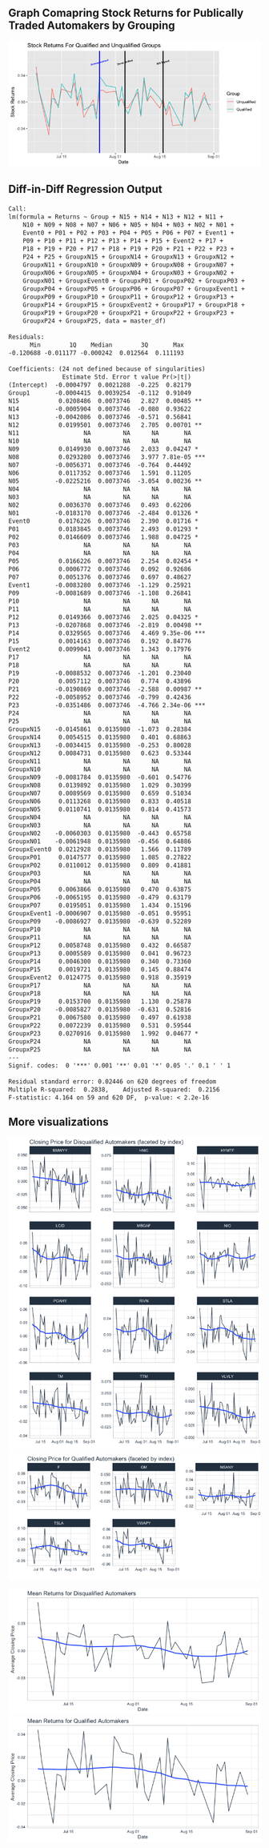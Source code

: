 ## Graph Comapring Stock Returns for Publically Traded Automakers by Grouping

![](ThesisDataWrangling_files/figure-markdown_strict/unnamed-chunk-8-1.png)

## Diff-in-Diff Regression Output


    Call:
    lm(formula = Returns ~ Group + N15 + N14 + N13 + N12 + N11 + 
        N10 + N09 + N08 + N07 + N06 + N05 + N04 + N03 + N02 + N01 + 
        Event0 + P01 + P02 + P03 + P04 + P05 + P06 + P07 + Event1 + 
        P09 + P10 + P11 + P12 + P13 + P14 + P15 + Event2 + P17 + 
        P18 + P19 + P20 + P17 + P18 + P19 + P20 + P21 + P22 + P23 + 
        P24 + P25 + GroupxN15 + GroupxN14 + GroupxN13 + GroupxN12 + 
        GroupxN11 + GroupxN10 + GroupxN09 + GroupxN08 + GroupxN07 + 
        GroupxN06 + GroupxN05 + GroupxN04 + GroupxN03 + GroupxN02 + 
        GroupxN01 + GroupxEvent0 + GroupxP01 + GroupxP02 + GroupxP03 + 
        GroupxP04 + GroupxP05 + GroupxP06 + GroupxP07 + GroupxEvent1 + 
        GroupxP09 + GroupxP10 + GroupxP11 + GroupxP12 + GroupxP13 + 
        GroupxP14 + GroupxP15 + GroupxEvent2 + GroupxP17 + GroupxP18 + 
        GroupxP19 + GroupxP20 + GroupxP21 + GroupxP22 + GroupxP23 + 
        GroupxP24 + GroupxP25, data = master_df)

    Residuals:
          Min        1Q    Median        3Q       Max 
    -0.120688 -0.011177 -0.000242  0.012564  0.111193 

    Coefficients: (24 not defined because of singularities)
                   Estimate Std. Error t value Pr(>|t|)    
    (Intercept)  -0.0004797  0.0021288  -0.225  0.82179    
    Group1       -0.0004415  0.0039254  -0.112  0.91049    
    N15           0.0208486  0.0073746   2.827  0.00485 ** 
    N14          -0.0005904  0.0073746  -0.080  0.93622    
    N13          -0.0042086  0.0073746  -0.571  0.56841    
    N12           0.0199501  0.0073746   2.705  0.00701 ** 
    N11                  NA         NA      NA       NA    
    N10                  NA         NA      NA       NA    
    N09           0.0149930  0.0073746   2.033  0.04247 *  
    N08           0.0293280  0.0073746   3.977 7.81e-05 ***
    N07          -0.0056371  0.0073746  -0.764  0.44492    
    N06           0.0117352  0.0073746   1.591  0.11205    
    N05          -0.0225216  0.0073746  -3.054  0.00236 ** 
    N04                  NA         NA      NA       NA    
    N03                  NA         NA      NA       NA    
    N02           0.0036370  0.0073746   0.493  0.62206    
    N01          -0.0183170  0.0073746  -2.484  0.01326 *  
    Event0        0.0176226  0.0073746   2.390  0.01716 *  
    P01           0.0183845  0.0073746   2.493  0.01293 *  
    P02           0.0146609  0.0073746   1.988  0.04725 *  
    P03                  NA         NA      NA       NA    
    P04                  NA         NA      NA       NA    
    P05           0.0166226  0.0073746   2.254  0.02454 *  
    P06           0.0006772  0.0073746   0.092  0.92686    
    P07           0.0051376  0.0073746   0.697  0.48627    
    Event1       -0.0083280  0.0073746  -1.129  0.25921    
    P09          -0.0081689  0.0073746  -1.108  0.26841    
    P10                  NA         NA      NA       NA    
    P11                  NA         NA      NA       NA    
    P12           0.0149366  0.0073746   2.025  0.04325 *  
    P13          -0.0207868  0.0073746  -2.819  0.00498 ** 
    P14           0.0329565  0.0073746   4.469 9.35e-06 ***
    P15           0.0014163  0.0073746   0.192  0.84776    
    Event2        0.0099041  0.0073746   1.343  0.17976    
    P17                  NA         NA      NA       NA    
    P18                  NA         NA      NA       NA    
    P19          -0.0088532  0.0073746  -1.201  0.23040    
    P20           0.0057112  0.0073746   0.774  0.43896    
    P21          -0.0190869  0.0073746  -2.588  0.00987 ** 
    P22          -0.0058952  0.0073746  -0.799  0.42436    
    P23          -0.0351486  0.0073746  -4.766 2.34e-06 ***
    P24                  NA         NA      NA       NA    
    P25                  NA         NA      NA       NA    
    GroupxN15    -0.0145861  0.0135980  -1.073  0.28384    
    GroupxN14     0.0054515  0.0135980   0.401  0.68863    
    GroupxN13    -0.0034415  0.0135980  -0.253  0.80028    
    GroupxN12     0.0084731  0.0135980   0.623  0.53344    
    GroupxN11            NA         NA      NA       NA    
    GroupxN10            NA         NA      NA       NA    
    GroupxN09    -0.0081784  0.0135980  -0.601  0.54776    
    GroupxN08     0.0139892  0.0135980   1.029  0.30399    
    GroupxN07     0.0089569  0.0135980   0.659  0.51034    
    GroupxN06     0.0113268  0.0135980   0.833  0.40518    
    GroupxN05     0.0110741  0.0135980   0.814  0.41573    
    GroupxN04            NA         NA      NA       NA    
    GroupxN03            NA         NA      NA       NA    
    GroupxN02    -0.0060303  0.0135980  -0.443  0.65758    
    GroupxN01    -0.0061948  0.0135980  -0.456  0.64886    
    GroupxEvent0  0.0212928  0.0135980   1.566  0.11789    
    GroupxP01     0.0147577  0.0135980   1.085  0.27822    
    GroupxP02     0.0110012  0.0135980   0.809  0.41881    
    GroupxP03            NA         NA      NA       NA    
    GroupxP04            NA         NA      NA       NA    
    GroupxP05     0.0063866  0.0135980   0.470  0.63875    
    GroupxP06    -0.0065195  0.0135980  -0.479  0.63179    
    GroupxP07     0.0195051  0.0135980   1.434  0.15196    
    GroupxEvent1 -0.0006907  0.0135980  -0.051  0.95951    
    GroupxP09    -0.0086927  0.0135980  -0.639  0.52289    
    GroupxP10            NA         NA      NA       NA    
    GroupxP11            NA         NA      NA       NA    
    GroupxP12     0.0058748  0.0135980   0.432  0.66587    
    GroupxP13     0.0005589  0.0135980   0.041  0.96723    
    GroupxP14     0.0046300  0.0135980   0.340  0.73360    
    GroupxP15     0.0019721  0.0135980   0.145  0.88474    
    GroupxEvent2  0.0124775  0.0135980   0.918  0.35919    
    GroupxP17            NA         NA      NA       NA    
    GroupxP18            NA         NA      NA       NA    
    GroupxP19     0.0153700  0.0135980   1.130  0.25878    
    GroupxP20    -0.0085827  0.0135980  -0.631  0.52816    
    GroupxP21     0.0067580  0.0135980   0.497  0.61938    
    GroupxP22     0.0072239  0.0135980   0.531  0.59544    
    GroupxP23     0.0270916  0.0135980   1.992  0.04677 *  
    GroupxP24            NA         NA      NA       NA    
    GroupxP25            NA         NA      NA       NA    
    ---
    Signif. codes:  0 '***' 0.001 '**' 0.01 '*' 0.05 '.' 0.1 ' ' 1

    Residual standard error: 0.02446 on 620 degrees of freedom
    Multiple R-squared:  0.2838,    Adjusted R-squared:  0.2156 
    F-statistic: 4.164 on 59 and 620 DF,  p-value: < 2.2e-16

## More visualizations

![](ThesisDataWrangling_files/figure-markdown_strict/unnamed-chunk-11-1.png)
![](ThesisDataWrangling_files/figure-markdown_strict/unnamed-chunk-12-1.png)

![](ThesisDataWrangling_files/figure-markdown_strict/unnamed-chunk-15-1.png)![](ThesisDataWrangling_files/figure-markdown_strict/unnamed-chunk-15-2.png)
